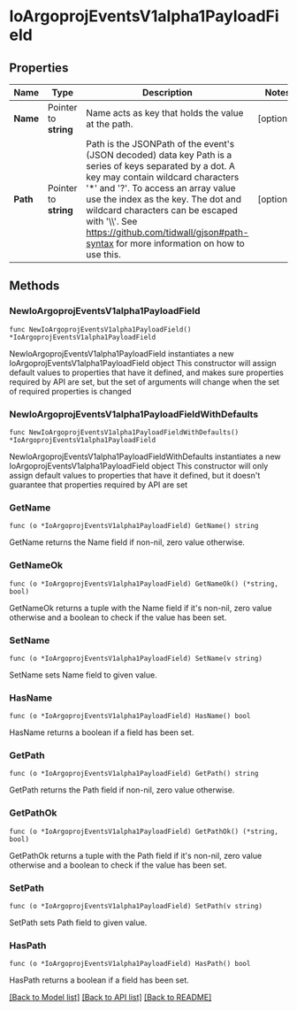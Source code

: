 # IoArgoprojEventsV1alpha1PayloadField

## Properties

Name | Type | Description | Notes
------------ | ------------- | ------------- | -------------
**Name** | Pointer to **string** | Name acts as key that holds the value at the path. | [optional] 
**Path** | Pointer to **string** | Path is the JSONPath of the event&#39;s (JSON decoded) data key Path is a series of keys separated by a dot. A key may contain wildcard characters &#39;*&#39; and &#39;?&#39;. To access an array value use the index as the key. The dot and wildcard characters can be escaped with &#39;\\\\&#39;. See https://github.com/tidwall/gjson#path-syntax for more information on how to use this. | [optional] 

## Methods

### NewIoArgoprojEventsV1alpha1PayloadField

`func NewIoArgoprojEventsV1alpha1PayloadField() *IoArgoprojEventsV1alpha1PayloadField`

NewIoArgoprojEventsV1alpha1PayloadField instantiates a new IoArgoprojEventsV1alpha1PayloadField object
This constructor will assign default values to properties that have it defined,
and makes sure properties required by API are set, but the set of arguments
will change when the set of required properties is changed

### NewIoArgoprojEventsV1alpha1PayloadFieldWithDefaults

`func NewIoArgoprojEventsV1alpha1PayloadFieldWithDefaults() *IoArgoprojEventsV1alpha1PayloadField`

NewIoArgoprojEventsV1alpha1PayloadFieldWithDefaults instantiates a new IoArgoprojEventsV1alpha1PayloadField object
This constructor will only assign default values to properties that have it defined,
but it doesn't guarantee that properties required by API are set

### GetName

`func (o *IoArgoprojEventsV1alpha1PayloadField) GetName() string`

GetName returns the Name field if non-nil, zero value otherwise.

### GetNameOk

`func (o *IoArgoprojEventsV1alpha1PayloadField) GetNameOk() (*string, bool)`

GetNameOk returns a tuple with the Name field if it's non-nil, zero value otherwise
and a boolean to check if the value has been set.

### SetName

`func (o *IoArgoprojEventsV1alpha1PayloadField) SetName(v string)`

SetName sets Name field to given value.

### HasName

`func (o *IoArgoprojEventsV1alpha1PayloadField) HasName() bool`

HasName returns a boolean if a field has been set.

### GetPath

`func (o *IoArgoprojEventsV1alpha1PayloadField) GetPath() string`

GetPath returns the Path field if non-nil, zero value otherwise.

### GetPathOk

`func (o *IoArgoprojEventsV1alpha1PayloadField) GetPathOk() (*string, bool)`

GetPathOk returns a tuple with the Path field if it's non-nil, zero value otherwise
and a boolean to check if the value has been set.

### SetPath

`func (o *IoArgoprojEventsV1alpha1PayloadField) SetPath(v string)`

SetPath sets Path field to given value.

### HasPath

`func (o *IoArgoprojEventsV1alpha1PayloadField) HasPath() bool`

HasPath returns a boolean if a field has been set.


[[Back to Model list]](../README.md#documentation-for-models) [[Back to API list]](../README.md#documentation-for-api-endpoints) [[Back to README]](../README.md)


